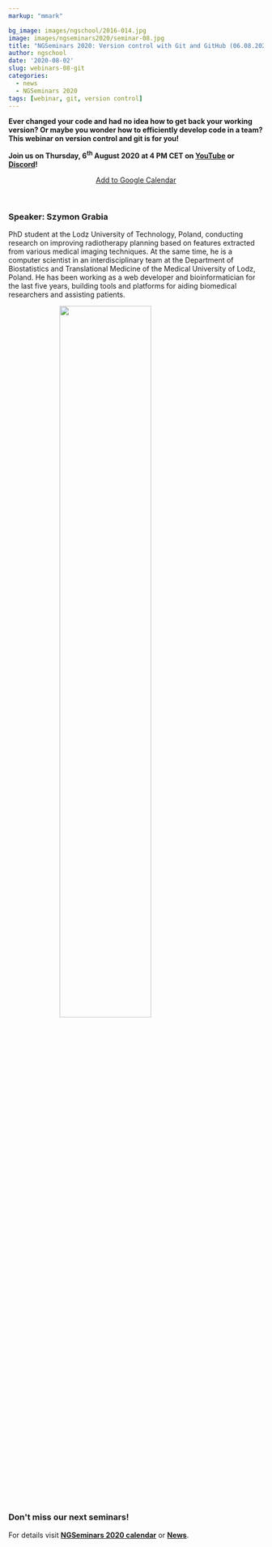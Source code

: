 ```yaml
---
markup: "mmark"

bg_image: images/ngschool/2016-014.jpg
image: images/ngseminars2020/seminar-08.jpg
title: "NGSeminars 2020: Version control with Git and GitHub (06.08.2020)"
author: ngschool
date: '2020-08-02'
slug: webinars-08-git
categories:
  - news
  - NGSeminars 2020
tags: [webinar, git, version control]
---
```


<b>Ever changed your code and had no idea how to get back your working version? Or maybe you wonder how to efficiently develop code in a team? This webinar on version control and git is for you!<br>

Join us on Thursday, 6<sup>th</sup> August 2020 at 4 PM CET on <a href="https://www.youtube.com/NGSchoolEU" target="_blank">YouTube</a> or <a href="https://discord.gg/MhNeqwR" target="_blank">Discord</a>!</b>

<p style="text-align: center;"><a href="https://www.google.com/calendar/render?action=TEMPLATE&text=NGSeminar%3A+Version+control+with+Git&dates=20200806T140000Z%2F20200806T160000Z" target="_blank" class="btn btn-primary">Add to Google Calendar <i class="far fa-calendar-plus"></i></a></p>

<br>

### Speaker: Szymon Grabia

PhD student at the Lodz University of Technology, Poland, conducting research on improving radiotherapy planning based on features extracted from various medical imaging techniques. At the same time, he is a computer scientist in an interdisciplinary team at the Department of Biostatistics and Translational Medicine of the Medical University of Lodz, Poland. He has been working as a web developer and bioinformatician for the last five years, building tools and platforms for aiding biomedical researchers and assisting patients.

<img src="/images/people/szymon-grabia.jpg" style="width: 60%; display: block; margin-left: auto; margin-right: auto; ">

<br>

### Don't miss our next seminars!
For details visit **[NGSeminars 2020 calendar](/ngseminars2020)** or **[News](/post)**.
